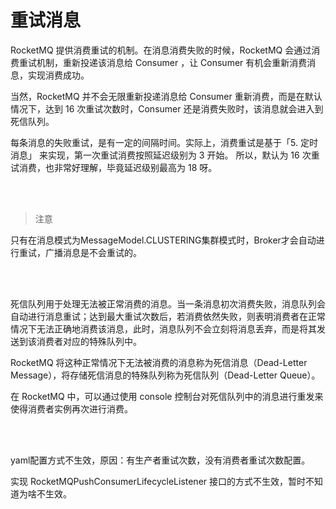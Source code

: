 # 重试消息


RocketMQ 提供消费重试的机制。在消息消费失败的时候，RocketMQ 会通过消费重试机制，重新投递该消息给 Consumer ，让 Consumer 有机会重新消费消息，实现消费成功。

当然，RocketMQ 并不会无限重新投递消息给 Consumer 重新消费，而是在默认情况下，达到 16 次重试次数时，Consumer 还是消费失败时，该消息就会进入到死信队列。



每条消息的失败重试，是有一定的间隔时间。实际上，消费重试是基于「5. 定时消息」 来实现，第一次重试消费按照延迟级别为 3 开始。 所以，默认为 16 次重试消费，也非常好理解，毕竟延迟级别最高为 18 呀。


<br>
<br>


> 注意

只有在消息模式为MessageModel.CLUSTERING集群模式时，Broker才会自动进行重试，广播消息是不会重试的。


<br>
<br>


死信队列用于处理无法被正常消费的消息。当一条消息初次消费失败，消息队列会自动进行消息重试；达到最大重试次数后，若消费依然失败，则表明消费者在正常情况下无法正确地消费该消息，此时，消息队列不会立刻将消息丢弃，而是将其发送到该消费者对应的特殊队列中。

RocketMQ 将这种正常情况下无法被消费的消息称为死信消息（Dead-Letter Message），将存储死信消息的特殊队列称为死信队列（Dead-Letter Queue）。

在 RocketMQ 中，可以通过使用 console 控制台对死信队列中的消息进行重发来使得消费者实例再次进行消费。


<br>
<br>


yaml配置方式不生效，原因：有生产者重试次数，没有消费者重试次数配置。

实现 RocketMQPushConsumerLifecycleListener 接口的方式不生效，暂时不知道为啥不生效。